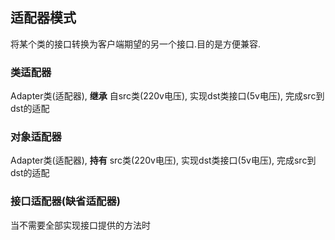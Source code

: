 ## 适配器模式
将某个类的接口转换为客户端期望的另一个接口.目的是方便兼容.

### 类适配器
Adapter类(适配器), **继承** 自src类(220v电压), 实现dst类接口(5v电压), 完成src到dst的适配

### 对象适配器
Adapter类(适配器), **持有** src类(220v电压), 实现dst类接口(5v电压), 完成src到dst的适配

### 接口适配器(缺省适配器)
当不需要全部实现接口提供的方法时


